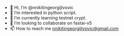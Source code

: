 - 👋 Hi, I’m @nnikitingeorgijlvovic
- 👀 I’m interested in python script.
- 🌱 I’m currently learning testnet crypt.
- 💞️ I’m looking to collaborate on fastai-v5
- 📫 How to reach me nnikitingeorgijlvovic@gmail.com

<!---
nnikitingeorgijlvovic/nnikitingeorgijlvovic is a ✨ special ✨ repository because its `README.md` (this file) appears on your GitHub profile.
You can click the Preview link to take a look at your changes.
--->
